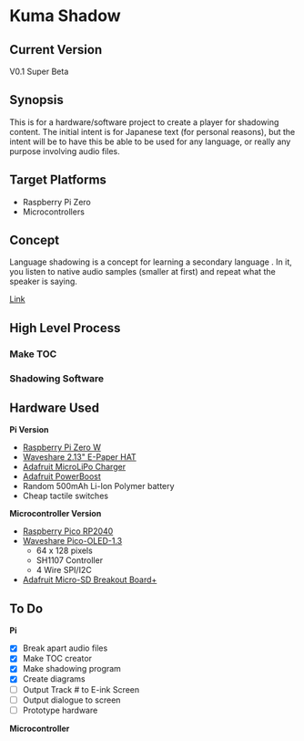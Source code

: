 # Kuma Shadow

## Current Version

V0.1 Super Beta

## Synopsis

This is for a hardware/software project to create a player for shadowing content.  The initial intent is for Japanese text (for personal reasons), but the intent will be to have this be able to be used for any language, or really any purpose involving audio files.

## Target Platforms
- Raspberry Pi Zero
- Microcontrollers

## Concept

Language shadowing is a concept for learning a secondary language .  In it, you listen to native audio samples (smaller at first) and repeat what the speaker is saying.

[Link](https://howtogetfluent.com/shadowing-for-language-learning/)

## High Level Process

### Make TOC

### Shadowing Software

## Hardware Used
**Pi Version**
- [Raspberry Pi Zero W](https://www.raspberrypi.org/pi-zero-w/)
- [Waveshare 2.13" E-Paper HAT](https://www.waveshare.com/wiki/2.13inch_e-Paper_HAT)
- [Adafruit MicroLiPo Charger](https://www.adafruit.com/product/1904)
- [Adafruit PowerBoost](https://www.adafruit.com/product/2465)
- Random 500mAh Li-Ion Polymer battery
- Cheap tactile switches

**Microcontroller Version**
- [Raspberry Pico RP2040](https://www.raspberrypi.org/documentation/rp2040/getting-started/)
- [Waveshare Pico-OLED-1.3](https://www.waveshare.com/wiki/Pico-OLED-1.3)
  - 64 x 128 pixels
  - SH1107 Controller
  - 4 Wire SPI/I2C
- [Adafruit Micro-SD Breakout Board+](https://www.adafruit.com/product/254)

## To Do
**Pi** 
- [X] Break apart audio files
- [X] Make TOC creator
- [X] Make shadowing program
- [X] Create diagrams
- [ ] Output Track # to E-ink Screen
- [ ] Output dialogue to screen
- [ ] Prototype hardware

**Microcontroller**

